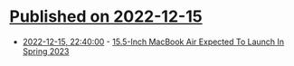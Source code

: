 # [Published on 2022-12-15](index.md)

* [2022-12-15, 22:40:00](https://hardware.slashdot.org/story/22/12/15/2131253/155-inch-macbook-air-expected-to-launch-in-spring-2023?utm_source=rss1.0mainlinkanon&utm_medium=feed) - [15.5-Inch MacBook Air Expected To Launch In Spring 2023](https://hardware.slashdot.org/story/22/12/15/2131253/155-inch-macbook-air-expected-to-launch-in-spring-2023?utm_source=rss1.0mainlinkanon&utm_medium=feed)
